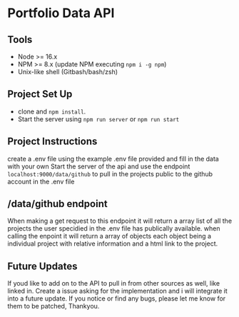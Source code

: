 # Portfolio Data API

## Tools

- Node >= 16.x
- NPM >= 8.x (update NPM executing `npm i -g npm`)
- Unix-like shell (Gitbash/bash/zsh)

## Project Set Up

- clone and `npm install`.
- Start the server using `npm run server` or `npm run start`

## Project Instructions

create a .env file using the example .env file provided and fill in the data with your own
Start the server of the api and use the endpoint `localhost:9000/data/github` to pull in the projects public to the github account in the .env file

## /data/github endpoint

When making a get request to this endpoint it will return a array list of all the projects the user specidied in the .env file has publically available.
when calling the enpoint it will return a array of objects each object being a individual project with relative information and a html link to the project.

## Future Updates

If youd like to add on to the API to pull in from other sources as well, like linked in.
Create a issue asking for the implementation and i will integrate it into a future update.
If you notice or find any bugs, please let me know for them to be patched, Thankyou.